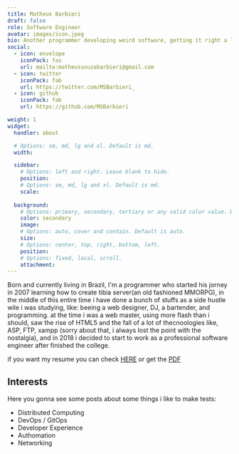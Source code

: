 ```yaml
---
title: Matheus Barbieri
draft: false
role: Software Engineer
avatar: images/icon.jpeg
bio: Another programmer developing weird software, getting it right a little, getting it wrong a lot, and always producing. 
social:
  - icon: envelope
    iconPack: fas
    url: mailto:matheussouzabarbieri@gmail.com
  - icon: twitter
    iconPack: fab
    url: https://twitter.com/MSBarbieri_
  - icon: github
    iconPack: fab
    url: https://github.com/MSBarbieri

weight: 1
widget:
  handler: about

  # Options: sm, md, lg and xl. Default is md.
  width:

  sidebar:
    # Options: left and right. Leave blank to hide.
    position:
    # Options: sm, md, lg and xl. Default is md.
    scale:
  
  background:
    # Options: primary, secondary, tertiary or any valid color value. Default is primary.
    color: secondary
    image:
    # Options: auto, cover and contain. Default is auto.
    size:
    # Options: center, top, right, bottom, left.
    position:
    # Options: fixed, local, scroll.
    attachment: 
---
```



Born and currently living in Brazil, I'm a programmer who started his jorney in 2007 learning how to create tibia server(an old fashioned MMORPG), in the middle of this entire time i have done a bunch of stuffs as a side hustle wile i was studying, like: beeing a web designer, DJ, a bartender, and programming. at the time i was a web master, using more flash than i should, saw the rise of HTML5 and the fall of a lot of thecnoologies like, ASP, FTP, xampp (sorry about that, i always lost the point with the nostalgia), and in 2018 i decided to start to work as a professional software engineer after finished the college.

if you want my resume you can check [HERE](../resume) or get the [PDF](../resume/msbarbieri.pdf)
## Interests

Here you gonna see some posts about some things i like to make tests:
- Distributed Computing
- DevOps / GitOps
- Developer Experience
- Authomation
- Networking
